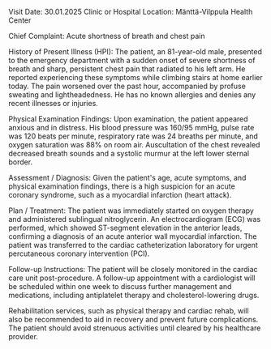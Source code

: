  Visit Date: 30.01.2025
Clinic or Hospital Location: Mänttä-Vilppula Health Center

Chief Complaint: Acute shortness of breath and chest pain

History of Present Illness (HPI): The patient, an 81-year-old male, presented to the emergency department with a sudden onset of severe shortness of breath and sharp, persistent chest pain that radiated to his left arm. He reported experiencing these symptoms while climbing stairs at home earlier today. The pain worsened over the past hour, accompanied by profuse sweating and lightheadedness. He has no known allergies and denies any recent illnesses or injuries.

Physical Examination Findings: Upon examination, the patient appeared anxious and in distress. His blood pressure was 160/95 mmHg, pulse rate was 120 beats per minute, respiratory rate was 24 breaths per minute, and oxygen saturation was 88% on room air. Auscultation of the chest revealed decreased breath sounds and a systolic murmur at the left lower sternal border.

Assessment / Diagnosis: Given the patient's age, acute symptoms, and physical examination findings, there is a high suspicion for an acute coronary syndrome, such as a myocardial infarction (heart attack).

Plan / Treatment: The patient was immediately started on oxygen therapy and administered sublingual nitroglycerin. An electrocardiogram (ECG) was performed, which showed ST-segment elevation in the anterior leads, confirming a diagnosis of an acute anterior wall myocardial infarction. The patient was transferred to the cardiac catheterization laboratory for urgent percutaneous coronary intervention (PCI).

Follow-up Instructions: The patient will be closely monitored in the cardiac care unit post-procedure. A follow-up appointment with a cardiologist will be scheduled within one week to discuss further management and medications, including antiplatelet therapy and cholesterol-lowering drugs.

Rehabilitation services, such as physical therapy and cardiac rehab, will also be recommended to aid in recovery and prevent future complications. The patient should avoid strenuous activities until cleared by his healthcare provider.